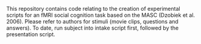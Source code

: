This repository contains code relating to the creation of experimental scripts for an fMRI social cognition task based on the MASC (Dzobiek et al. 2006). 
Please refer to authors for stimuli (movie clips, questions and answers). 
To date, run subject into intake script first, followed by the presentation script. 

